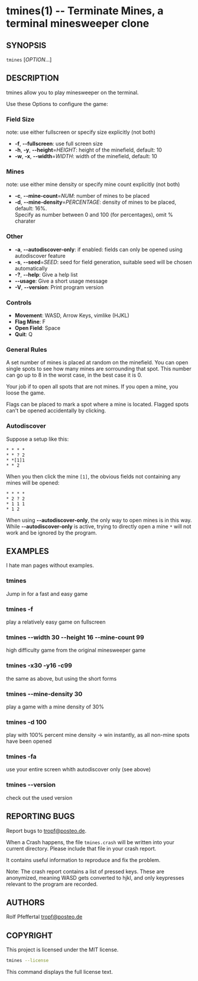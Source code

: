 tmines(1) -- Terminate Mines, a terminal minesweeper clone
==========================================================

## SYNOPSIS
`tmines` [_OPTION_...]

## DESCRIPTION
tmines allow you to play minesweeper on the terminal.

Use these Options to configure the game:


### Field Size
note: use either fullscreen or specify size explicitly (not both)

- **-f**, **--fullscreen**:
    use full screen size
- **-h**, **-y**, **--height**=_HEIGHT_:
    height of the minefield, default: 10
- **-w**, **-x**, **--width**=_WIDTH_:
    width of the minefield, default: 10

### Mines
note: use either mine density or specify mine count explicitly (not both)

- **-c**, **--mine-count**=_NUM_:
    number of mines to be placed
- **-d**, **--mine-density**=_PERCENTAGE_:
    density of mines to be placed, default: 16%.  
    Specify as number between 0 and 100 (for
    percentages), omit % charater

### Other
- **-a**, **--autodiscover-only**:
    if enabled: fields can only be opened using
    autodiscover feature
- **-s**, **--seed**=_SEED_:
    seed for field generation, suitable seed will be
    chosen automatically  
- **-?**, **--help**:
    Give a help list
- **--usage**:
    Give a short usage message
- **-V**, **--version**:
    Print program version

### Controls
- **Movement**:
    WASD, Arrow Keys, vimlike (HJKL)
- **Flag Mine**:
    F
- **Open Field**:
    Space
- **Quit**:
    Q

### General Rules
A set number of mines is placed at random on the minefield. You can open single spots to see how many mines are sorrounding that spot. This number can go up to 8 in the worst case, in the best case it is 0.

Your job if to open all spots that are not mines. If you open a mine, you loose the game.

Flags can be placed to mark a spot where a mine is located. Flagged spots can't be opened accidentally by clicking.

### Autodiscover
Suppose a setup like this:

```
* * * *
* * ? 2
* *[1]1
* * 2 
```

When you then click the mine `[1]`, the obvious fields not containing any mines will be opened:

```
* * * *
* 2 ? 2
* 1 1 1
* 1 2 
```

When using **--autodiscover-only**, the only way to open mines is in this way.
While **--autodiscover-only** is active, trying to directly open a mine `*` will not work and be ignored by the program.

## EXAMPLES
I hate man pages without examples.

### tmines
Jump in for a fast and easy game

### tmines -f
play a relatively easy game on fullscreen

### tmines --width 30 --height 16 --mine-count 99
high difficulty game from the original minesweeper game

### tmines -x30 -y16 -c99
the same as above, but using the short forms

### tmines --mine-density 30
play a game with a mine density of 30%

### tmines -d 100
play with 100% percent mine density -> win instantly, as all non-mine spots have been opened

### tmines -fa
use your entire screen whith autodiscover only (see above)

### tmines --version
check out the used version

## REPORTING BUGS
Report bugs to tropf@posteo.de.

When a Crash happens, the file `tmines.crash` will be written into your current directory.
Please include that file in your crash report.

It contains useful information to reproduce and fix the problem.

Note: The crash report contains a list of pressed keys. These are anonymized, meaning WASD gets converted to hjkl, and only keypresses relevant to the program are recorded.

## AUTHORS
Rolf Pfeffertal <tropf@posteo.de>

## COPYRIGHT
This project is licensed under the MIT license.

```bash
tmines --license
```

This command displays the full license text.
